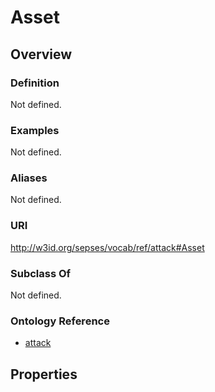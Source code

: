 # Asset

## Overview

### Definition
Not defined.

### Examples
Not defined.

### Aliases
Not defined.

### URI
http://w3id.org/sepses/vocab/ref/attack#Asset

### Subclass Of
Not defined.

### Ontology Reference
- [attack](http://w3id.org/sepses/vocab/ref/attack#)

## Properties
